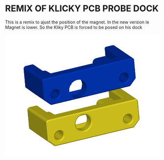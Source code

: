 # REMIX OF KLICKY PCB PROBE DOCK

This is a remix to ajust the position of the magnet.
In the new version le Magnet is lower. So the Kliky PCB is forced to be posed on his dock

![](https://github.com/Aurel-14/Voron-2.4/blob/main/KLICKY%20PCB%20PROBE/PICTURE/KLICKY_PCB_PROBE_COMPARE_01.PNG?raw=true)
